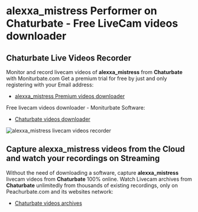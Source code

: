 # alexxa_mistress Performer on Chaturbate - Free LiveCam videos downloader

## Chaturbate Live Videos Recorder

Monitor and record livecam videos of **alexxa_mistress** from **Chaturbate** with Moniturbate.com
Get a premium trial for free by just and only registering with your Email address:
* [alexxa_mistress Premium videos downloader](https://moniturbate.com/request-demo-licence-key.html)

Free livecam videos downloader - Moniturbate Software:
* [Chaturbate videos downloader](https://moniturbate.com/moniturbate-download-software.html)

![alexxa_mistress livecam videos recorder](https://peachurnet.com/templates/moniturbate-software.png)


## Capture alexxa_mistress videos from the Cloud and watch your recordings on Streaming

Without the need of downloading a software, capture **alexxa_mistress** livecam videos from **Chaturbate** 100% online.
Watch Livecam archives from **Chaturbate** unlimitedly from thousands of existing recordings, only on Peachurbate.com and its websites network:
* [Chaturbate videos archives](https://peachurnet.com/)